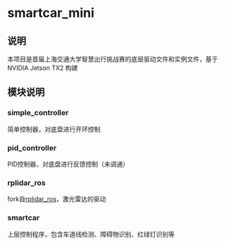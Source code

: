 # smartcar_mini
## 说明
本项目是首届上海交通大学智慧出行挑战赛的底层驱动文件和实例文件，基于NVIDIA Jetson TX2 构建
## 模块说明
### simple_controller
简单控制器，对底盘进行开环控制
### pid_controller
PID控制器，对底盘进行反馈控制（未调通）
### rplidar_ros
fork自[rplidar_ros](https://github.com/Slamtec/rplidar_ros)，激光雷达的驱动
### smartcar
上层控制程序，包含车道线检测、障碍物识别、红绿灯识别等
